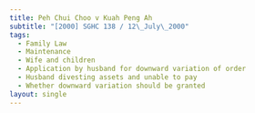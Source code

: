 ```yaml
---
title: Peh Chui Choo v Kuah Peng Ah
subtitle: "[2000] SGHC 138 / 12\_July\_2000"
tags:
  - Family Law
  - Maintenance
  - Wife and children
  - Application by husband for downward variation of order
  - Husband divesting assets and unable to pay
  - Whether downward variation should be granted
layout: single
---
```


